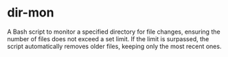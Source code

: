 # dir-mon
A Bash script to monitor a specified directory for file changes, ensuring the number of files does not exceed a set limit. If the limit is surpassed, the script automatically removes older files, keeping only the most recent ones.
